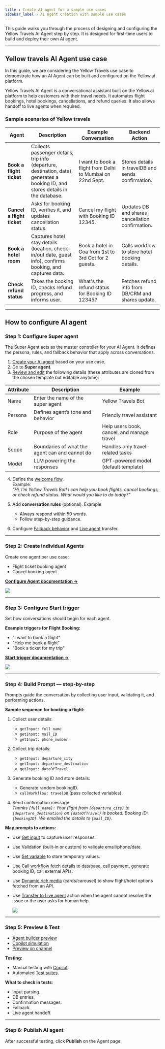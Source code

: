 ```yaml
---
title : Create AI agent for a sample use cases
sidebar_label : AI agent creation with sample use cases
---
```


This guide walks you through the process of designing and configuring the Yellow Travels AI Agent step by step. It is designed for first-time users to build and deploy their own AI agent.


---

## Yellow travels AI Agent use case

In this guide, we are considering the Yellow Travels use case to demonstrate how an AI Agent can be built and configured on the Yellow.ai platform.

Yellow Travels AI Agent is a conversational assistant built on the Yellow.ai platform to help customers with their travel needs. It automates flight bookings, hotel bookings, cancellations, and refund queries. It also allows handoff to live agents when required.


### Sample scenarios of Yellow travels

| Agent | Description | Example Conversation | Backend Action |
|-------|-------------|-----------------------|----------------|
| **Book a flight ticket** | Collects passenger details, trip info (departure, destination, date), generates a booking ID, and stores details in the database. | I want to book a flight from Delhi to Mumbai on 22nd Sept. | Stores details in travelDB and sends confirmation. |
| **Cancel a flight ticket** | Asks for booking ID, verifies it, and updates cancellation status. | Cancel my flight with Booking ID 12345. | Updates DB and shares cancellation confirmation. |
| **Book a hotel room** | Captures hotel stay details (location, check-in/out date, guest info), confirms booking, and captures data. | Book a hotel in Goa from 1st to 3rd Oct for 2 guests. | Calls workflow to store hotel booking details. |
| **Check refund status** | Takes the booking ID, checks refund progress, and informs user. | What's the refund status for Booking ID 12345? | Fetches refund info from DB/CRM and shares update. |

---

## How to configure AI agent

### Step 1: Configure Super agent

The Super Agent acts as the master controller for your AI Agent. It defines the persona, rules, and fallback behavior that apply across conversations.

1. [Create your AI agent](https://docs.yellow.ai/docs/platform_concepts/get_started/createfirstbot) based on your use case.
2. Go to **Super agent**.
3. [Review and edit](https://docs.yellow.ai/docs/platform_concepts/AIAgent/agentpersona#update-profile-settings) the following details (these attributes are cloned from the chosen template but editable anytime):

| Attribute | Description | Example |
|-----------|-------------|---------|
| Name | Enter the name of the super agent | Yellow Travels Bot |
| Persona | Defines agent’s tone and behavior | Friendly travel assistant |
| Role | Purpose of the agent | Help users book, cancel, and manage travel |
| Scope | Boundaries of what the agent can and cannot do | Handles only travel-related tasks |
| Model | LLM powering the responses | GPT-powered model (default template) |

4. Define the [welcome flow](https://docs.yellow.ai/docs/platform_concepts/AIAgent/agentpersona#define-welcome-message).  
   Example:  
   *"Hi, I’m Yellow Travels Bot! I can help you book flights, cancel bookings, or check refund status. What would you like to do today?"*

5. Add **conversation rules** (optional). Example:  
   - Always respond within 50 words.  
   - Follow step-by-step guidance.  

6. Configure [Fallback behavior](https://docs.yellow.ai/docs/platform_concepts/AIAgent/agentpersona#how-to-handle-unanswered-queries) and [Live agent](https://docs.yellow.ai/docs/platform_concepts/AIAgent/transfer-live-agent) transfer.

---

### Step 2: Create individual Agents

Create one agent per use case:

- Flight ticket booking agent  
- Cancel booking agent  

[**Configure Agent documentation →**](https://docs.yellow.ai/docs/platform_concepts/AIAgent/agent#create-an-agent)

   ![](https://cdn.yellowmessenger.com/assets/yellow-docs/create-new-agent.png)

---

### Step 3: Configure Start trigger

Set how conversations should begin for each agent.

**Example triggers for Flight Booking:**

- "I want to book a flight"  
- "Help me book a flight"  
- "Book a ticket for my trip"  

[**Start trigger documentation →**](https://docs.yellow.ai/docs/platform_concepts/AIAgent/agent#start-trigger)

   ![](https://cdn.yellowmessenger.com/assets/yellow-docs/start-trger.png)

---

### Step 4: Build Prompt — step-by-step

Prompts guide the conversation by collecting user input, validating it, and performing actions.

**Sample sequence for booking a flight:**

1. Collect user details:  
   - `getInput: full_name`
   - `getInput: mail_ID`  
   - `getInput: phone_number`  

2. Collect trip details:  
   - `getInput: departure_city`  
   - `getInput: departure_destination`
   - `getInput: dateOfTravel`

3. Generate booking ID and store details:  
   - Generate random bookingID.  
   - `callWorkflow: travelDB` (pass collected variables).  

4. Send confirmation message:  
   *Thanks `{full_name}!` Your flight from `{departure_city}` to `{departure_destination}` on `{dateOfTravel}` is booked. Booking ID: `{bookingID}`. We emailed the details to `{mail_ID}`.*

**Map prompts to actions:**

* Use [Get input](https://docs.yellow.ai/docs/platform_concepts/AIAgent/get-input) to capture user responses.
* Use Validation (built-in or custom) to validate email/phone/date.
* Use [Set variable](https://docs.yellow.ai/docs/platform_concepts/AIAgent/aigent-variables) to store temporary values.
* Use [Call workflow](https://docs.yellow.ai/docs/platform_concepts/AIAgent/call-workflow) fetch details to database, call payment, generate booking ID, call external APIs.
* Use [Dynamic rich media](https://docs.yellow.ai/docs/platform_concepts/AIAgent/get-input#dynamic-rich-media) (cards/carousel) to show flight/hotel options fetched from an API.
* Use [Transfer to Live agent](https://docs.yellow.ai/docs/platform_concepts/AIAgent/transfer-live-agent) action when the agent cannot resolve the issue or the user asks for human help.

   ![](https://cdn.yellowmessenger.com/assets/yellow-docs/promot-deatils.png)

---

### Step 5: Preview & Test

- [Agent builder preview](https://docs.yellow.ai/docs/platform_concepts/AIAgent/manage-conversation#preview-via-agent-builder)  
- [Copilot simulation](https://docs.yellow.ai/docs/platform_concepts/AIAgent/manage-conversation#ai-copilot)  
- [Preview on channel](https://docs.yellow.ai/docs/platform_concepts/AIAgent/manage-conversation#preview-agent-on-a-connected-channel)  

**Testing:**  
- Manual testing with [Copilot](https://docs.yellow.ai/docs/platform_concepts/AICopilot/copilot).  
- Automated [Test suites](https://docs.yellow.ai/docs/platform_concepts/AIAgent/automated-agent-testing#scenario-based-testing).  

**What to check in tests**:

- Input parsing.  
- DB entries.  
- Confirmation messages.  
- Fallback.  
- Live agent handoff.  

---

### Step 6: Publish AI agent

After successful testing, click **Publish** on the Agent page.  
